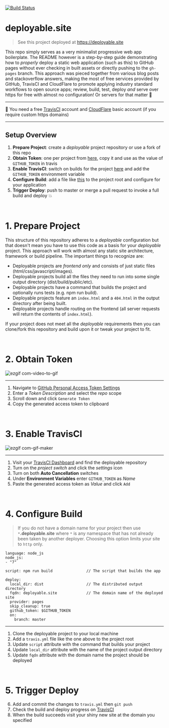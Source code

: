 [![Build Status](https://travis-ci.org/esquinas/deployable.svg?branch=master)](https://travis-ci.org/esquinas/deployable)
# deployable.site
> See this project deployed at https://deployable.site

This repo simply serves as a very minimalist progressive web app boilerplate. The README however is a step-by-step guide demonstrating how to _properly_ deploy a static web application (such as this) to GitHub pages without ever checking in built assets or directly pushing to the `gh-pages` branch. This approach was pieced together from various blog posts and stackoverflow answers, making the most of free services provided by GitHub, TravisCI and CloudFlare to promote applying industry standard workflows to open source apps; review, build, test, deploy _and_ serve over https for free with almost no configuration! Or servers for that matter :fishing_pole_and_fish:

<hr/>

:angel: You need a free [TravisCI](https://travis-ci.org) account and [CloudFlare](https://travis-ci.org) basic account (if you require custom https domains)

<hr/>

## Setup Overview

1. **Prepare Project**: create a _deployable_ project repository or use a fork of this repo
2. **Obtain Token**: one per project from [here](https://github.com/settings/tokens/new), copy it and use as the value of `GITHUB_TOKEN` in travis
3. **Enable TravisCI**: switch on builds for the project [here](https://travis-ci.org/profile) and add the `GITHUB_TOKEN` environment variable
4. **Configure Build**: add a file like [this](https://github.com/lukejacksonn/deployable/blob/master/.travis.yml) to the project root and configure for your application
5. **Trigger Deploy**: push to master or merge a pull request to invoke a full build and deploy :boom:

<br/>

# 1. Prepare Project

This structure of this repository adheres to a _deployable_ configuration but that doesn't mean you have to use this code as a basis for your _deployable_ project. This approach will work with almost any static site architecture, framework or build pipeline. The important things to recognize are:

- Deployable projects are _frontend only_ and consists of just static files (html/css/javascript/images).
- Deployable projects build all the files they need to run into some single output directory (dist/build/public/etc).
- Deployable projects have a command that builds the project and optionally runs tests (e.g. npm run build).
- Deployable projects feature an `index.html` and a `404.html` in the output directory after being built.
- Deployable projects handle routing on the frontend (all server requests will return the contents of `index.html`).

If your project does not meet all the _deployable_ requirements then you can clone/fork this repository and build upon it or tweak your project to fit.

<br/>

# 2. Obtain Token

![ezgif com-video-to-gif](https://user-images.githubusercontent.com/1457604/27051779-4a568416-4faf-11e7-8163-91a2c06f8409.gif)

<hr/>

1. Navigate to [GitHub Personal Access Token Settings](https://github.com/settings/tokens/new)
2. Enter a _Token Description_ and select the _repo_ scope
3. Scroll down and click `Generate Token`
4. Copy the generated access token to clipboard

<br/>

# 3. Enable TravisCI

![ezgif com-gif-maker](https://user-images.githubusercontent.com/1457604/27051821-6b7a9a1a-4faf-11e7-8706-4906ffbddcfe.gif)

<hr/>

1. Visit your [TravisCI Dashboard](https://travis-ci.org/profile) and find the deployable repository
2. Turn on the _project switch_ and click the _settings_ icon
3. Turn on both **Auto Cancellation** switches
4. Under **Environment Variables** enter `GITHUB_TOKEN` as _Name_
5. Paste the generated access token as _Value_ and click `Add`

<br/>

# 4. Configure Build

> If you do not have a domain name for your project then use `*`**.deployable.site** where `*` is any namespace that has not already been taken by another deployer. Choosing this option limits your site to `http` only.

```
language: node_js
node_js:
- "7"

script: npm run build               // The script that builds the app

deploy:
  local_dir: dist                   // The distributed output directory                  
  fqdn: deployable.site             // The domain name of the deployed site
  provider: pages
  skip_cleanup: true
  github_token: $GITHUB_TOKEN
  on:
    branch: master
```

<hr/>

1. Clone the deployable project to your local machine
2. Add a `travis.yml` file like the one above to the project root
3. Update `script` attribute with the command that builds your project
4. Update `local_dir` attribute with the name of the project output directory
5. Update `fqdn` attribute with the domain name the project should be deployed


<br/>

# 5. Trigger Deploy

6. Add and commit the changes to `travis.yml` then `git push`
4. Check the build and deploy progress on [TravisCI](https://travis-ci.org/profile)
6. When the build succeeds visit your shiny new site at the domain you specified
